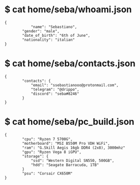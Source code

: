 ﻿  # $ cat home/seba/whoami.json
      
    {
    	        "name": "Sebastiano",
    		"gender": "male",
    		"date_of_birth": "6th of June",
    		"nationality": "italian"
    }

   # $ cat home/seba/contacts.json
       
    {
    	    "contacts": {
    		    "email": "ssebastianooo@protonmail.com",
    		    "telegram": "@drippo",
    		    "discord": "seba#8246"
    	    }
    }

# $ cat home/seba/pc_build.json

    
    {
    	    "cpu": "Ryzen 7 5700G",
    	    "motherboard": "MSI B550M Pro VDH WiFi",
    	    "ram": "G.Skill Aegis 16gb DDR4 (2x8), 3000mhz"
    	    "gpu": "Ryzen Vega 8 iGPU",
    	    "storage": {
    		    "ssd": "Western Digital SN550, 500GB",
    		    "hdd": "Seagate Barracuda, 1TB"
    		}
    	    "psu": "Corsair CX650M"
    }
